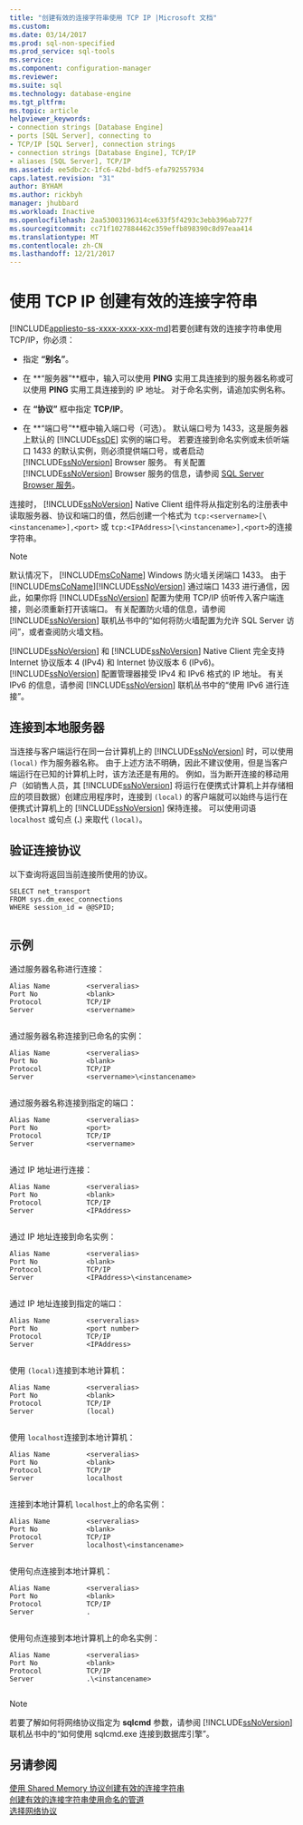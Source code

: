 ```yaml
---
title: "创建有效的连接字符串使用 TCP IP |Microsoft 文档"
ms.custom: 
ms.date: 03/14/2017
ms.prod: sql-non-specified
ms.prod_service: sql-tools
ms.service: 
ms.component: configuration-manager
ms.reviewer: 
ms.suite: sql
ms.technology: database-engine
ms.tgt_pltfrm: 
ms.topic: article
helpviewer_keywords:
- connection strings [Database Engine]
- ports [SQL Server], connecting to
- TCP/IP [SQL Server], connection strings
- connection strings [Database Engine], TCP/IP
- aliases [SQL Server], TCP/IP
ms.assetid: ee5dbc2c-1fc6-42bd-bdf5-efa792557934
caps.latest.revision: "31"
author: BYHAM
ms.author: rickbyh
manager: jhubbard
ms.workload: Inactive
ms.openlocfilehash: 2aa53003196314ce633f5f4293c3ebb396ab727f
ms.sourcegitcommit: cc71f1027884462c359effb898390c8d97eaa414
ms.translationtype: MT
ms.contentlocale: zh-CN
ms.lasthandoff: 12/21/2017
---
```

# <a name="creating-a-valid-connection-string-using-tcp-ip"></a>使用 TCP IP 创建有效的连接字符串
[!INCLUDE[appliesto-ss-xxxx-xxxx-xxx-md](../../includes/appliesto-ss-xxxx-xxxx-xxx-md.md)]若要创建有效的连接字符串使用 TCP/IP，你必须：  
  
-   指定 **“别名”**。  
  
-   在 **“服务器”**框中，输入可以使用 **PING** 实用工具连接到的服务器名称或可以使用 **PING** 实用工具连接到的 IP 地址。 对于命名实例，请追加实例名称。  
  
-   在 **“协议”** 框中指定 **TCP/IP**。  
  
-   在 **“端口号”**框中输入端口号（可选）。 默认端口号为 1433，这是服务器上默认的 [!INCLUDE[ssDE](../../includes/ssde-md.md)] 实例的端口号。 若要连接到命名实例或未侦听端口 1433 的默认实例，则必须提供端口号，或者启动 [!INCLUDE[ssNoVersion](../../includes/ssnoversion-md.md)] Browser 服务。 有关配置 [!INCLUDE[ssNoVersion](../../includes/ssnoversion-md.md)] Browser 服务的信息，请参阅 [SQL Server Browser 服务](../../tools/configuration-manager/sql-server-browser-service.md)。  
  
 连接时， [!INCLUDE[ssNoVersion](../../includes/ssnoversion-md.md)] Native Client 组件将从指定别名的注册表中读取服务器、协议和端口的值，然后创建一个格式为 `tcp:<servername>[\<instancename>],<port>` 或 `tcp:<IPAddress>[\<instancename>],<port>`的连接字符串。  
  
> [!NOTE]  
>  默认情况下， [!INCLUDE[msCoName](../../includes/msconame-md.md)] Windows 防火墙关闭端口 1433。 由于 [!INCLUDE[msCoName](../../includes/msconame-md.md)][!INCLUDE[ssNoVersion](../../includes/ssnoversion-md.md)] 通过端口 1433 进行通信，因此，如果你将 [!INCLUDE[ssNoVersion](../../includes/ssnoversion-md.md)] 配置为使用 TCP/IP 侦听传入客户端连接，则必须重新打开该端口。 有关配置防火墙的信息，请参阅 [!INCLUDE[ssNoVersion](../../includes/ssnoversion-md.md)] 联机丛书中的“如何将防火墙配置为允许 SQL Server 访问”，或者查阅防火墙文档。  
  
 [!INCLUDE[ssNoVersion](../../includes/ssnoversion-md.md)] 和 [!INCLUDE[ssNoVersion](../../includes/ssnoversion-md.md)] Native Client 完全支持 Internet 协议版本 4 (IPv4) 和 Internet 协议版本 6 (IPv6)。 [!INCLUDE[ssNoVersion](../../includes/ssnoversion-md.md)] 配置管理器接受 IPv4 和 IPv6 格式的 IP 地址。 有关 IPv6 的信息，请参阅 [!INCLUDE[ssNoVersion](../../includes/ssnoversion-md.md)] 联机丛书中的“使用 IPv6 进行连接”。  
  
## <a name="connecting-to-the-local-server"></a>连接到本地服务器  
 当连接与客户端运行在同一台计算机上的 [!INCLUDE[ssNoVersion](../../includes/ssnoversion-md.md)] 时，可以使用 `(local)` 作为服务器名称。 由于上述方法不明确，因此不建议使用，但是当客户端运行在已知的计算机上时，该方法还是有用的。 例如，当为断开连接的移动用户（如销售人员，其 [!INCLUDE[ssNoVersion](../../includes/ssnoversion-md.md)] 将运行在便携式计算机上并存储相应的项目数据）创建应用程序时，连接到 `(local)` 的客户端就可以始终与运行在便携式计算机上的 [!INCLUDE[ssNoVersion](../../includes/ssnoversion-md.md)] 保持连接。 可以使用词语 `localhost` 或句点 (**.**) 来取代 `(local)`。  
  
## <a name="verifying-your-connection-protocol"></a>验证连接协议  
 以下查询将返回当前连接所使用的协议。  
  
```  
SELECT net_transport   
FROM sys.dm_exec_connections   
WHERE session_id = @@SPID;  
  
```  
  
## <a name="examples"></a>示例  
 通过服务器名称进行连接：  
  
```  
Alias Name         <serveralias>  
Port No            <blank>  
Protocol           TCP/IP  
Server             <servername>  
  
```  
  
 通过服务器名称连接到已命名的实例：  
  
```  
Alias Name         <serveralias>  
Port No            <blank>  
Protocol           TCP/IP  
Server             <servername>\<instancename>  
  
```  
  
 通过服务器名称连接到指定的端口：  
  
```  
Alias Name         <serveralias>  
Port No            <port>  
Protocol           TCP/IP  
Server             <servername>  
  
```  
  
 通过 IP 地址进行连接：  
  
```  
Alias Name         <serveralias>  
Port No            <blank>  
Protocol           TCP/IP  
Server             <IPAddress>  
  
```  
  
 通过 IP 地址连接到命名实例：  
  
```  
Alias Name         <serveralias>  
Port No            <blank>  
Protocol           TCP/IP  
Server             <IPAddress>\<instancename>  
  
```  
  
 通过 IP 地址连接到指定的端口：  
  
```  
Alias Name         <serveralias>  
Port No            <port number>  
Protocol           TCP/IP  
Server             <IPAddress>  
  
```  
  
 使用 `(local)`连接到本地计算机：  
  
```  
Alias Name         <serveralias>  
Port No            <blank>  
Protocol           TCP/IP  
Server             (local)  
  
```  
  
 使用 `localhost`连接到本地计算机：  
  
```  
Alias Name         <serveralias>  
Port No            <blank>  
Protocol           TCP/IP  
Server             localhost  
  
```  
  
 连接到本地计算机 `localhost`上的命名实例：  
  
```  
Alias Name         <serveralias>  
Port No            <blank>  
Protocol           TCP/IP  
Server             localhost\<instancename>  
  
```  
  
 使用句点连接到本地计算机：  
  
```  
Alias Name         <serveralias>  
Port No            <blank>  
Protocol           TCP/IP  
Server             .  
  
```  
  
 使用句点连接到本地计算机上的命名实例：  
  
```  
Alias Name         <serveralias>  
Port No            <blank>  
Protocol           TCP/IP  
Server             .\<instancename>  
  
```  
  
> [!NOTE]  
>  若要了解如何将网络协议指定为 **sqlcmd** 参数，请参阅 [!INCLUDE[ssNoVersion](../../includes/ssnoversion-md.md)] 联机丛书中的“如何使用 sqlcmd.exe 连接到数据库引擎”。  
  
## <a name="see-also"></a>另请参阅  
 [使用 Shared Memory 协议创建有效的连接字符串](../../tools/configuration-manager/creating-a-valid-connection-string-using-shared-memory-protocol.md)   
 [创建有效的连接字符串使用命名的管道](http://msdn.microsoft.com/library/90930ff2-143b-4651-8ae3-297103600e4f)   
 [选择网络协议](http://msdn.microsoft.com/library/6565fb7d-b076-4447-be90-e10d0dec359a)  
  
  
